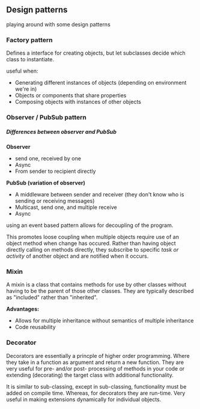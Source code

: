 ## Design patterns

playing around with some design patterns 
  


### Factory pattern
        
Defines a interface for creating objects, but let subclasses decide which class to
instantiate.

useful when:  

- Generating different instances of objects (depending on environment we're in)
- Objects or components that share properties  
- Composing objects with instances of other objects  
  


### Observer / PubSub pattern

##### Differences between observer and PubSub

**Observer** 
- send one, received by one
- Async
- From sender to recipient directly

**PubSub (variation of observer)**

- A middleware between sender and receiver (they don't know who is sending or receiving messages)
- Multicast, send one, and multiple receive
- Async

using an event based pattern allows for decoupling of the program.

This promotes loose coupling when multiple objects require use of an object
method when change has occured. Rather than having object directly calling on methods
directly, they subscribe to specific *task or activity* of another object and are 
notified when it occurs.
  


### Mixin 

A mixin is a class that contains methods for use by other classes without having to be
the parent of those other classes. They are typically described as "included" rather than "inherited".

**Advantages:**  

- Allows for multiple inheritance without semantics of multiple inheritance
- Code reusability


### Decorator 

Decorators are essentially a princple of higher order programming. Where they take in a function as argument
and return a new function. They are very useful for pre- and/or post- processing of methods in your code or extending (decorating)
the target class with additional functionality.

It is similar to sub-classing, except in sub-classing, functionality must be added on compile time. Whereas, for decorators
they are run-time. Very useful in making extensions dynamically for individual objects.  






